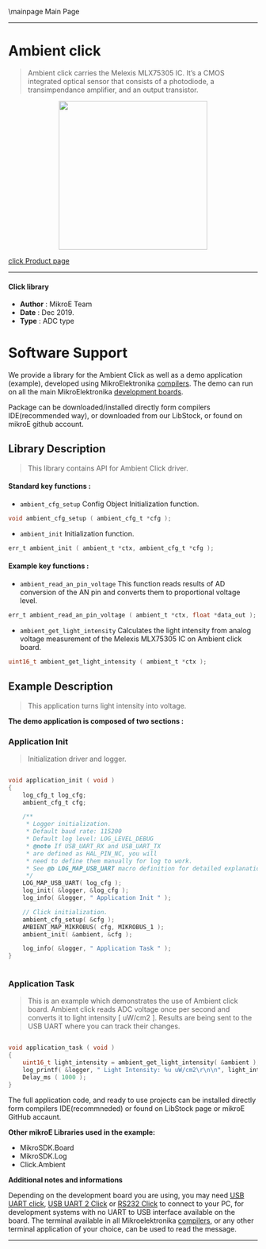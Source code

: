 \mainpage Main Page
  

---
# Ambient click

> Ambient click carries the Melexis MLX75305 IC. It’s a CMOS integrated optical sensor that consists of a photodiode, a transimpendance amplifier, and an output transistor.

<p align="center">
  <img src="https://download.mikroe.com/images/click_for_ide/ambient_click.png" height=300px>
</p>

[click Product page](https://www.mikroe.com/ambient-click)

---


#### Click library 

- **Author**        : MikroE Team
- **Date**          : Dec 2019.
- **Type**          : ADC type


# Software Support

We provide a library for the Ambient Click 
as well as a demo application (example), developed using MikroElektronika 
[compilers](https://shop.mikroe.com/compilers). 
The demo can run on all the main MikroElektronika [development boards](https://shop.mikroe.com/development-boards).

Package can be downloaded/installed directly form compilers IDE(recommended way), or downloaded from our LibStock, or found on mikroE github account. 

## Library Description

> This library contains API for Ambient Click driver.

#### Standard key functions :

- `ambient_cfg_setup` Config Object Initialization function.
```c
void ambient_cfg_setup ( ambient_cfg_t *cfg ); 
```

- `ambient_init` Initialization function.
```c
err_t ambient_init ( ambient_t *ctx, ambient_cfg_t *cfg );
```

#### Example key functions :

- `ambient_read_an_pin_voltage` This function reads results of AD conversion of the AN pin and converts them to proportional voltage level.
```c
err_t ambient_read_an_pin_voltage ( ambient_t *ctx, float *data_out );
```

- `ambient_get_light_intensity` Calculates the light intensity from analog voltage measurement of the Melexis MLX75305 IC on Ambient click board.
```c
uint16_t ambient_get_light_intensity ( ambient_t *ctx );
```

## Example Description

> This application turns light intensity into voltage.

**The demo application is composed of two sections :**

### Application Init 

> Initialization driver and logger.

```c

void application_init ( void )
{
    log_cfg_t log_cfg;
    ambient_cfg_t cfg;

    /** 
     * Logger initialization.
     * Default baud rate: 115200
     * Default log level: LOG_LEVEL_DEBUG
     * @note If USB_UART_RX and USB_UART_TX 
     * are defined as HAL_PIN_NC, you will 
     * need to define them manually for log to work. 
     * See @b LOG_MAP_USB_UART macro definition for detailed explanation.
     */
    LOG_MAP_USB_UART( log_cfg );
    log_init( &logger, &log_cfg );
    log_info( &logger, " Application Init " );

    // Click initialization.
    ambient_cfg_setup( &cfg );
    AMBIENT_MAP_MIKROBUS( cfg, MIKROBUS_1 );
    ambient_init( &ambient, &cfg );

    log_info( &logger, " Application Task " );
}
  
```

### Application Task

> This is an example which demonstrates the use of Ambient click board.
Ambient click reads ADC voltage once per second and converts it to light intensity [ uW/cm2 ].
Results are being sent to the USB UART where you can track their changes.

```c

void application_task ( void )
{
    uint16_t light_intensity = ambient_get_light_intensity( &ambient );
    log_printf( &logger, " Light Intensity: %u uW/cm2\r\n\n", light_intensity );
    Delay_ms ( 1000 );
}  

```


The full application code, and ready to use projects can be  installed directly form compilers IDE(recommneded) or found on LibStock page or mikroE GitHub accaunt.

**Other mikroE Libraries used in the example:** 

- MikroSDK.Board
- MikroSDK.Log
- Click.Ambient

**Additional notes and informations**

Depending on the development board you are using, you may need 
[USB UART click](https://shop.mikroe.com/usb-uart-click), 
[USB UART 2 Click](https://shop.mikroe.com/usb-uart-2-click) or 
[RS232 Click](https://shop.mikroe.com/rs232-click) to connect to your PC, for 
development systems with no UART to USB interface available on the board. The 
terminal available in all Mikroelektronika 
[compilers](https://shop.mikroe.com/compilers), or any other terminal application 
of your choice, can be used to read the message.



---
